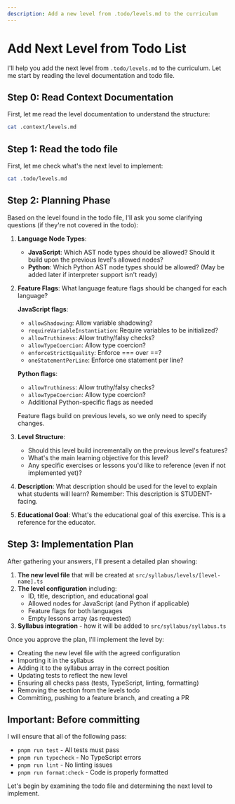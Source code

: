 ```yaml
---
description: Add a new level from .todo/levels.md to the curriculum
---
```


# Add Next Level from Todo List

I'll help you add the next level from `.todo/levels.md` to the curriculum. Let me start by reading the level documentation and todo file.

## Step 0: Read Context Documentation

First, let me read the level documentation to understand the structure:

```bash
cat .context/levels.md
```

## Step 1: Read the todo file

First, let me check what's the next level to implement:

```bash
cat .todo/levels.md
```

## Step 2: Planning Phase

Based on the level found in the todo file, I'll ask you some clarifying questions (if they're not covered in the todo):

1. **Language Node Types**:
   - **JavaScript**: Which AST node types should be allowed? Should it build upon the previous level's allowed nodes?
   - **Python**: Which Python AST node types should be allowed? (May be added later if interpreter support isn't ready)

2. **Feature Flags**: What language feature flags should be changed for each language?

   **JavaScript flags**:
   - `allowShadowing`: Allow variable shadowing?
   - `requireVariableInstantiation`: Require variables to be initialized?
   - `allowTruthiness`: Allow truthy/falsy checks?
   - `allowTypeCoercion`: Allow type coercion?
   - `enforceStrictEquality`: Enforce === over ==?
   - `oneStatementPerLine`: Enforce one statement per line?

   **Python flags**:
   - `allowTruthiness`: Allow truthy/falsy checks?
   - `allowTypeCoercion`: Allow type coercion?
   - Additional Python-specific flags as needed

   Feature flags build on previous levels, so we only need to specify changes.

3. **Level Structure**:
   - Should this level build incrementally on the previous level's features?
   - What's the main learning objective for this level?
   - Any specific exercises or lessons you'd like to reference (even if not implemented yet)?

4. **Description**: What description should be used for the level to explain what students will learn? Remember: This description is STUDENT-facing.

5. **Educational Goal**: What's the educational goal of this exercise. This is a reference for the educator.

## Step 3: Implementation Plan

After gathering your answers, I'll present a detailed plan showing:

1. **The new level file** that will be created at `src/syllabus/levels/[level-name].ts`
2. **The level configuration** including:
   - ID, title, description, and educational goal
   - Allowed nodes for JavaScript (and Python if applicable)
   - Feature flags for both languages
   - Empty lessons array (as requested)
3. **Syllabus integration** - how it will be added to `src/syllabus/syllabus.ts`

Once you approve the plan, I'll implement the level by:

- Creating the new level file with the agreed configuration
- Importing it in the syllabus
- Adding it to the syllabus array in the correct position
- Updating tests to reflect the new level
- Ensuring all checks pass (tests, TypeScript, linting, formatting)
- Removing the section from the levels todo
- Committing, pushing to a feature branch, and creating a PR

## Important: Before committing

I will ensure that all of the following pass:

- `pnpm run test` - All tests must pass
- `pnpm run typecheck` - No TypeScript errors
- `pnpm run lint` - No linting issues
- `pnpm run format:check` - Code is properly formatted

Let's begin by examining the todo file and determining the next level to implement.
